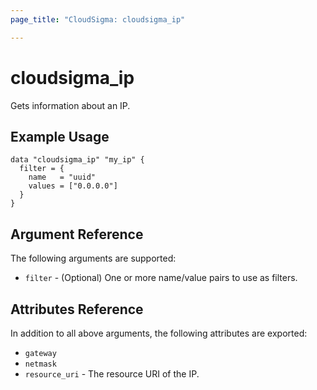 ```yaml
---
page_title: "CloudSigma: cloudsigma_ip"

---
```


# cloudsigma_ip

Gets information about an IP.


## Example Usage

```hcl
data "cloudsigma_ip" "my_ip" {
  filter = {
    name   = "uuid"
    values = ["0.0.0.0"]
  }
}
```


## Argument Reference

The following arguments are supported:

* `filter` - (Optional) One or more name/value pairs to use as filters.


## Attributes Reference

In addition to all above arguments, the following attributes are exported:

* `gateway`
* `netmask`
* `resource_uri` - The resource URI of the IP.
